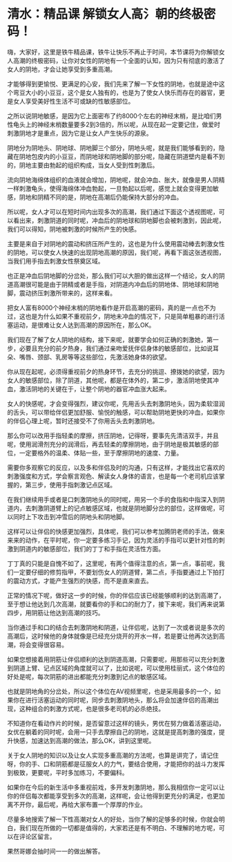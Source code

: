 # 清水：精品课  解锁女人高氵朝的终极密码！

嗨，大家好，这里是铁牛精品课，铁牛让快乐不再止于时间，本节课将为你解锁女人高潮的终极密码，让你对女性的阴地有一个全面的认知，因为只有彻底的激活了女人的阴地，才会让她享受到多重高潮。

才能够得到更愉悦、更满足的心安，我们先来了解一下女性的阴地，也就是途中这个弯豆大小的小豆豆，这个是女人独有的，也是为了使女人快乐而存在的器官，更是女人享受美好性生活不可或缺的性敏感部位。

之所以说阴地敏感，是因为它上面密布了约8000个左右的神经末梢，是比咱们男性龟头上的神经末梢数量要多2到3倍的，所以呢，从现在起一定要记住，做爱时刺激阴地才是重点，因为它是让女人产生快乐的源泉。

阴地分为阴地头、阴地球、阴地脚三个部分，阴地头呢，就是我们能够看到的，隐藏在阴地包皮内的小豆豆，而阴地球和阴地脚的部分呢，隐藏在阴道壁内是看不到的，阴地主要由勃起的组织构成，当女人受到性刺激后。

流向阴地海绵体组织的血液就会增加，阴地呢，就会冲血、胀大，就像是男人阴精一样刺激龟头，使得海绵体冲血勃起，一旦勃起以后呢，感觉上就会变得更加敏感，阴地和阴精不同的是，阴地在高潮后仍能保持大部分的冲血。

所以呢，女人才可以在短时间内出现多次的高潮，我们通过下面这个透视图呢，可以看出来，刺激阴道的同时呢，冲血后的阴地球和阴地脚也会被刺激到，因此呢，我们可以得知，阴地被刺激的时候所产生的快感。

主要是来自于对阴地的震动和挤压所产生的，这也是为什么使用震动棒去刺激女性的阴地，可以使女人快速的出现阴地高潮的原因，我们呢，再看下面这张透视图，当我们用手指去刺激女性祭奠区域。

也正是冲血后阴地脚的分岔处，那么我们可以大胆的做出这样一个结论，女人的阴道高潮很可能是由于阴精或者是手指，对阴道内冲血后的阴地体、阴地球和阴地脚，震动挤压刺激所带来的，这样来看。

把女人富有8000个神经末梢的阴地看作是开启高潮的密码，真的是一点也不为过，这也是为什么如果不重视前夕，阴地未冲血的情况下，只是简单粗暴的进行活塞运动，是很难让女人达到高潮的原因所在，那么OK。

我们现在了解了女人阴地的结构，接下来呢，就要学会如何正确的刺激她，第一步，必要且充分的前夕热身，我们通过亲吻爱抚伴侣身体的敏感部位，比如说耳朵、嘴唇、颈部、乳房等等这些部位，先激活她身体的欲望。

你从现在起呢，必须得重视前夕的热身环节，去充分的挑逗、撩拨她的欲望，因为女人的敏感部位，除了阴道，其他呢，都是在体外的，第二步，激活阴地使其冲血，激活阴地的关键在于，让整个阴地的器官冲血涨大起来。

女人的快感呢，才会变得强烈，建议你呢，先用舌头去刺激阴地头，因为柔软湿润的舌头，可以带给伴侣更加舒服、愉悦的触感，可以帮助阴地更快的冲血，如果你的伴侣心理上呢，暂时还接受不了你用舌头去刺激阴地。

那么你可以改用手指轻柔的摩擦，挤压阴地，记得呀，要事先先清洁双手，并且呢，使用润滑剂充分的润滑后，再去轻柔的摩擦阴地，由于阴地是极其敏感的部位，一定要格外的温柔、体贴一些，至于摩擦阴地的速度、力量。

需要你多观察它的反应，以及多和伴侣及时的沟通，只有这样，才能找出它喜欢的刺激强度和方式，学会察言观色、解读女人身体的语言，也是每一个老司机应该掌握的，第三步，使用手指刺激记点区域。

在我们继续用手或者是口刺激阴地头的同时呢，用另一个手的食指和中指深入到阴道内，去刺激阴道臂上的记点敏感区域，也就是阴地脚分岔的部位，这样做呢，可以同时上下攻击到冲雪后的阴地头和阴地脚。

这样可以让伴侣的快感更加强烈，具体呢，我们可以参考加腾阴老师的手法，做来来来的动作，在平时呢，你一定要多练习手记，因为灵活的手指可以更针对性的刺激到阴道内的敏感部位，我们的丁丁和手指在灵活性方面。

丁丁真的只能是自愧不如了，这里呢，有两个值得注意的点，第一点，事前呢，我们一定要仔细的修剪指甲，不要划伤女人的阴道臂，第二点，手指要通过上下拍打的震动方式，才能产生强烈的快感，而不是直来直去。

正常的情况下呢，做好这一步的时候，你的伴侣应该已经能够顺利的达到高潮了，至于想让他达到几次高潮，就要看你的手和口的耐力了，接下来呢，我们再来说第四步，用阴筋让他达到高潮的技巧。

当你通过手和口的结合去刺激阴地和阴道，让伴侣呢，达到了一次或者说是多次的高潮后，这时候他的身体就像是已经充分烧开的开水一样，若是要让他再次达到高潮，将会变得很容易。

如果您想接着用阴筋让伴侣顺利的达到阴道高潮，只需要呢，用那些可以充分刺激到阴道上臂、记点区域的角度就可以了，比如说呢，可以使用桂丽式，这个体位的好处是呢，每次阴筋的进出都能充分刺激到记点的敏感区域。

也就是阴地角的分岔处，所以这个体位在AV视频里呢，也是采用最多的一个，如果你在进行活塞运动的同时呢，同步去刺激阴地头，那么将会加速伴侣的高潮出现，这种组合的刺激方式呢，也是很多老司机的必杀绝技。

不知道你在看动作片的时候，是否留意过这样的镜头，男优在努力做着活塞运动，女优在躺着的同时呢，会用一只手去摩擦自己的阴地，这就是提高刺激的强度，提升快感，加速达到高潮的做法，那么OK，讲到这里呢。

关于女人阴地的知识以及让女人实现多重高潮的方法呢，也算是讲完了，请记住呀，你的手、口和阴筋都是征服女人的力气，要结合使用，才能把你的战斗力发挥到极致，更要呢，平时多加练习，不要偏科。

如果你在今后的新生活中多重视前戏，多开发刺激阴地，那么我相信你一定可以让你的伴侣每次都能享受到多次的高潮，这样呢，会让他得到更充分的满足，也更加离不开你，最后呢，再给大家布置一个厚厚的作业。

尽量多地搜索了解一下性高潮对女人的好处，当你了解的足够多的时候，你就会明白，我们现在所做的一切都是值得的，大家若还是有不明白、不理解的地方呢，可以在评论区留言。

果然哥娜会抽时间一一的做出解答。